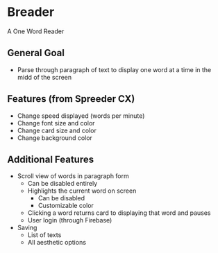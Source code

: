 # Breader
A One Word Reader

## General Goal
- Parse through paragraph of text to display one word at a time in the midd of the screen

## Features (from Spreeder CX)
- Change speed displayed (words per minute)
- Change font size and color
- Change card size and color
- Change background color
  
## Additional Features
- Scroll view of words in paragraph form
    - Can be disabled entirely
    - Highlights the current word on screen
        - Can be disabled
        - Customizable color
    - Clicking a word returns card to displaying that word and pauses
    - User login (through Firebase)
- Saving
    - List of texts
    - All aesthetic options
